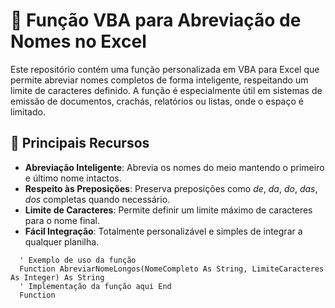 # 🧩 Função VBA para Abreviação de Nomes no Excel

Este repositório contém uma função personalizada em VBA para Excel que permite abreviar nomes completos de forma inteligente, respeitando um limite de caracteres definido. A função é especialmente útil em sistemas de emissão de documentos, crachás, relatórios ou listas, onde o espaço é limitado.

## 🔹 Principais Recursos

- **Abreviação Inteligente**: Abrevia os nomes do meio mantendo o primeiro e último nome intactos.
- **Respeito às Preposições**: Preserva preposições como _de_, _da_, _do_, _das_, _dos_ completas quando necessário.
- **Limite de Caracteres**: Permite definir um limite máximo de caracteres para o nome final.
- **Fácil Integração**: Totalmente personalizável e simples de integrar a qualquer planilha.

```VBA
  ' Exemplo de uso da função
  Function AbreviarNomeLongos(NomeCompleto As String, LimiteCaracteres As Integer) As String
  ' Implementação da função aqui End
  Function
```
